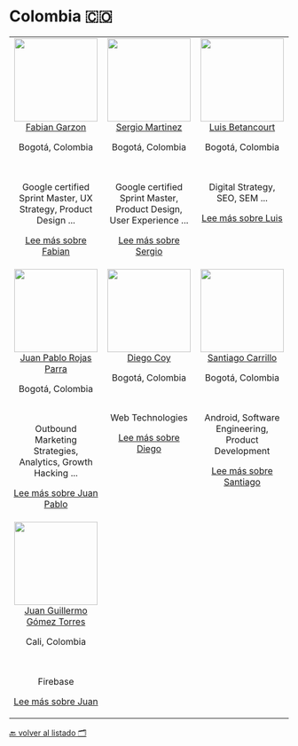 # Colombia 🇨🇴

<table>
  <tbody>
    <tr>
      <td align="center" width="20%" valign="top">
        <img width="150" height="150" src="https://developers.google.com/experts/img/user/112015321275645342757.jpg">
        <br>
        <a href="https://twitter.com/dem3nte">Fabian Garzon</a>
        <p>Bogotá, Colombia</p>
        <br>
        <p>Google certified Sprint Master, UX Strategy, Product Design ...</p>
        <p><a title="Lee más sobre Fabian - Google Experts" href="https://developers.google.com/experts/people/fabian-garzon">Lee más sobre Fabian<a></p>
      </td>
       <td align="center" width="20%" valign="top">
          <img width="150" height="150" src="https://developers.google.com/experts/img/user/104954093149607078606.jpg">
          <br>
          <a href="https://twitter.com/misterymotion">Sergio Martinez</a>
          <p>Bogotá, Colombia</p>
          <br>
          <p>Google certified Sprint Master, Product Design, User Experience ...</p>
          <p><a title="Lee más sobre Sergio - Google Experts" href="https://developers.google.com/experts/people/sergio-martinez">Lee más sobre Sergio<a></p>
       </td>
       <td align="center" width="20%" valign="top">
         <img width="150" height="150" src="https://developers.google.com/experts/img/user/112485875687988873096.jpg">
         <br>
         <a href="https://twitter.com/luis3etancourt">Luis Betancourt</a>
         <p>Bogotá, Colombia</p>
         <br>
         <p>Digital Strategy, SEO, SEM ...</p>
         <p><a title="Lee más sobre Luis - Google Experts" href="https://developers.google.com/experts/people/luis-betancourt">Lee más sobre Luis<a></p>
      </td>
     </tr>
     <tr>
     <td align="center" width="20%" valign="top">
      <img width="150" height="150" src="https://developers.google.com/experts/img/user/112409161872254708426.jpg">
      <br>
      <a href="https://twitter.com/UnMalNick">Juan Pablo Rojas Parra</a>
      <p>Bogotá, Colombia</p>
      <br>
      <p>Outbound Marketing Strategies, Analytics, Growth Hacking ...</p>
      <p><a title="Lee más sobre Juan Pablo - Google Experts" href="https://developers.google.com/experts/people/juan-pablo-rojas-parra">Lee más sobre Juan Pablo<a></p>
      </td>
       <td align="center" width="20%" valign="top">
        <img width="150" height="150" src="https://developers.google.com/experts/img/user/100826335752939188041.jpg">
        <br>
        <a href="https://twitter.com/unjavascripter">Diego Coy</a>
        <p>Bogotá, Colombia</p>
        <br>
        <p>Web Technologies</p>
        <p><a title="Lee más sobre Diego - Google Experts" href="https://developers.google.com/experts/people/diego-coy">Lee más sobre Diego<a></p>
       </td>
        <td align="center" width="20%" valign="top">
           <img width="150" height="150" src="https://developers.google.com/experts/img/user/117186288022581333123.jpg">
           <br>
           <a href="https://twitter.com/sancarbar">Santiago Carrillo</a>
           <p>Bogotá, Colombia</p>
           <br>
           <p>Android, Software Engineering, Product Development</p>
           <p><a title="Lee más sobre Santiago - Google Experts" href="https://developers.google.com/experts/people/santiago-carrillo">Lee más sobre Santiago<a></p>
        </td>
     </tr>
     <tr>
      <td align="center" width="20%" valign="top">
        <img width="150" height="150" src="https://developers.google.com/experts/img/user/104783336480651910033.jpg">
        <br>
        <a href="https://twitter.com/jggomezt">Juan Guillermo Gómez Torres</a>
        <p>Cali, Colombia</p>
        <br>
        <p>Firebase</p>
        <p><a title="Lee más sobre Juan - Google Experts" href="https://developers.google.com/experts/people/juan-guillermo-gomez-torres">Lee más sobre Juan<a></p>
      </td>
     </tr>
  </tbody>
</table>

[🔙 volver al listado 🗂️](https://github.com/Villanuevand/google-experts-latam#readme)